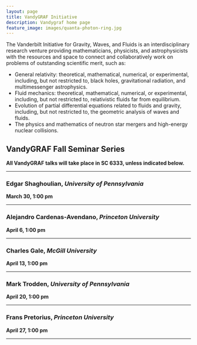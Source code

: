 ```yaml
---
layout: page
title: VandyGRAF Initiative 
description: Vandygraf home page 
feature_image: images/quanta-photon-ring.jpg
---
```


 The Vanderbilt Initiative  for Gravity, Waves, and Fluids is an interdisciplinary research venture  providing mathematicians, physicists, and astrophysicists with the resources and space to connect and collaboratively work on problems of outstanding scientific merit, such as:

+ General relativity: theoretical, mathematical, numerical, or experimental, including, but not restricted to, black holes, gravitational radiation, and multimessenger astrophysics.
+ Fluid mechanics: theoretical, mathematical, numerical, or experimental, including, but not restricted to, relativistic fluids far from equilibrium.
+ Evolution of partial differential equations related to fluids and gravity, including, but not restricted to, the geometric analysis of waves and fluids.
+ The physics and mathematics of neutron star mergers and high-energy nuclear collisions.

## VandyGRAF Fall Seminar Series

**All VandyGRAF talks will take place in SC 6333, unless indicated below.**

<hr>


### Edgar Shaghoulian, *University of Pennsylvania*
**March 30, 1:00 pm**

<hr>

### Alejandro Cardenas-Avendano, *Princeton University*
**April 6, 1:00 pm**

<hr>

### Charles Gale, *McGill University*
**April 13, 1:00 pm**

<hr>

### Mark Trodden, *University of Pennsylvania*
**April 20, 1:00 pm**

<hr>

### Frans Pretorius, *Princeton University*
**April 27, 1:00 pm**

<hr>
